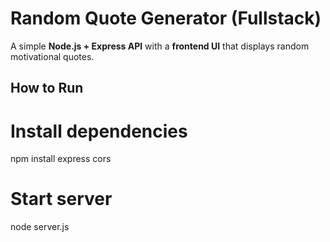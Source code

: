 #  Random Quote Generator (Fullstack)

A simple **Node.js + Express API** with a **frontend UI** that displays random motivational quotes.


##  How to Run

# Install dependencies
npm install express cors

# Start server
node server.js
